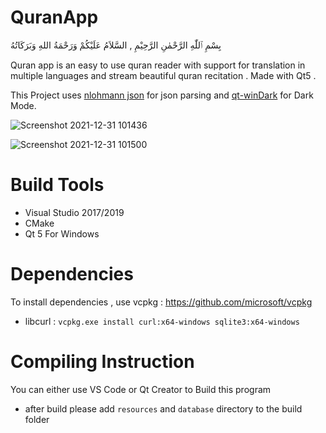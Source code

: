 # QuranApp

بِسْمِ ٱللّٰهِ الرَّحْمٰنِ الرَّحِيْمِ ,
السَّلاَمُ عَلَيْكُمْ وَرَحْمَةُ اللهِ وَبَرَكَاتُهُ

Quran app is an easy to use quran reader with support for translation in multiple languages and stream beautiful quran recitation . Made with Qt5 .

This Project uses [nlohmann json](https://github.com/nlohmann/json) for json parsing and [qt-winDark](https://github.com/envyen/qt-winDark) for Dark Mode.

![Screenshot 2021-12-31 101436](https://user-images.githubusercontent.com/95064572/147803856-a64a2fd8-51ac-47d0-ab30-6d187070b7cb.png)

![Screenshot 2021-12-31 101500](https://user-images.githubusercontent.com/95064572/147803860-60d600ef-2521-43c9-8d6d-a646c18a22d0.png)


# Build Tools
* Visual Studio 2017/2019
* CMake
* Qt 5 For Windows

# Dependencies
To install dependencies , use vcpkg : https://github.com/microsoft/vcpkg
* libcurl : `vcpkg.exe install curl:x64-windows sqlite3:x64-windows`

# Compiling Instruction
You can either use VS Code or Qt Creator to Build this program

* after build please add `resources` and `database` directory to the build folder

